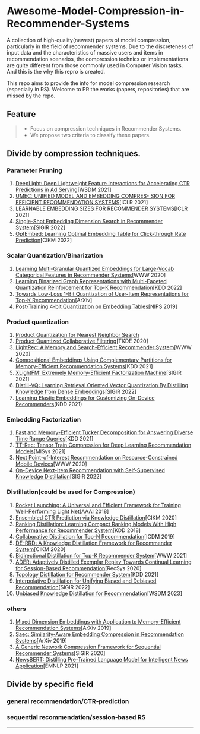 # Awesome-Model-Compression-in-Recommender-Systems
A collection of high-quality(newest) papers of model compression, particularly in the field of recommender systems. Due to the discreteness of input data and the characteristics of massive users and items in recommendation scenarios, the compression technics or  implementations are quite different from those commonly used in Computer Vision tasks. And this is the why this repro is created.

This repo aims to provide the info for model compression research (especially in RS). Welcome to PR the works (papers, repositories) that are missed by the repo.

## Feature

> - Focus on compression techniques in Recommender Systems.
> - We propose two criteria to classify these papers.


## Divide by compression techniques.
### Parameter Pruning
1. [DeepLight: Deep Lightweight Feature Interactions for Accelerating CTR Predictions in Ad Serving](http://arxiv.org/abs/2002.06987)[WSDM 2021]
1. [UMEC: UNIFIED MODEL AND EMBEDDING COMPRES- SION FOR EFFICIENT RECOMMENDATION SYSTEMS](https://openreview.net/forum?id=BM---bH_RSh)[ICLR 2021]
3. [LEARNABLE EMBEDDING SIZES FOR RECOMMENDER SYSTEMS](https://arxiv.org/abs/2101.07577)[ICLR 2021]
4. [Single-Shot Embedding Dimension Search in Recommender System](https://arxiv.org/abs/2204.03281)[SIGIR 2022]
5. [OptEmbed: Learning Optimal Embedding Table for Click-through Rate Prediction](https://dl.acm.org/doi/10.1145/3511808.3557411)[CIKM 2022]

### Scalar Quantization/Binarization
1. [Learning Multi-Granular Quantized Embeddings for Large-Vocab Categorical Features in Recommender Systems](https://dl.acm.org/doi/10.1145/3366424.3383416)[WWW 2020]
1. [Learning Binarized Graph Representations with Multi-Faceted Quantization Reinforcement for Top-K Recommendation](http://arxiv.org/abs/2101.07577)[KDD 2022]
1. [Towards Low-Loss 1-Bit Quantization of User-Item Representations for Top-K Recommendation](http://arxiv.org/abs/2112.01944)[ArXiv]
4. [Post-Training 4-bit Quantization on Embedding Tables](https://arxiv.org/abs/1911.02079)[NIPS 2019]


### Product quantization
1. [Product Quantization for Nearest Neighbor Search](https://doi.org/10.1109/TPAMI.2010.57)
3. [Product Quantized Collaborative Filtering](https://ieeexplore.ieee.org/document/8950031/)[TKDE 2020]
2. [LightRec: A Memory and Search-Efficient Recommender System](https://dl.acm.org/doi/10.1145/3366423.3380151)[WWW 2020]
1. [Compositional Embeddings Using Complementary Partitions for Memory-Efficient Recommendation Systems](https://doi.org/10.1145/3394486.3403059)[KDD 2021]
5. [XLightFM: Extremely Memory-Efficient Factorization Machine](https://doi.org/10.1145/3404835.3462941)[SIGIR 2021]
6. [Distill-VQ: Learning Retrieval Oriented Vector Quantization By Distilling Knowledge from Dense Embeddings](http://arxiv.org/abs/2204.00185)[SIGIR 2022]
7. [Learning Elastic Embeddings for Customizing On-Device Recommenders](https://arxiv.org/abs/2211.14729)(KDD 2021)

### Embedding Factorization
1. [Fast and Memory-Efficient Tucker Decomposition for Answering Diverse Time Range Queries](https://doi.org/10.1145/3447548.3467290)[KDD 2021]
2. [TT-Rec: Tensor Train Compression for Deep Learning Recommendation Models](http://arxiv.org/abs/2101.11714)[MlSys 2021]
3. [Next Point-of-Interest Recommendation on Resource-Constrained Mobile Devices](https://dl.acm.org/doi/10.1145/3366423.3380170)[WWW 2020]
4. [On-Device Next-Item Recommendation with Self-Supervised Knowledge Distillation](http://arxiv.org/abs/2204.11091)[SIGIR 2022]

### Distillation(could be used for Compression)
1. [Rocket Launching: A Universal and Efficient Framework for Training Well-Performing Light Net](http://arxiv.org/abs/1708.04106)[AAAI 2018]
1. [Ensembled CTR Prediction via Knowledge Distillation](https://doi.org/10.1145/3340531.3412704)[CIKM 2020]
1. [Ranking Distillation: Learning Compact Ranking Models With High Performance for Recommender System](https://doi.org/10.1145/3219819.3220021)[KDD 2018]
2. [Collaborative Distillation for Top-N Recommendation](https://arxiv.org/abs/1911.05276)[ICDM 2019]
4. [DE-RRD: A Knowledge Distillation Framework for Recommender System](https://doi.org/10.1145/3340531.3412005)[CIKM 2020]
1. [Bidirectional Distillation for Top-K Recommender System](http://arxiv.org/abs/2106.02870)[WWW 2021]
1. [ADER: Adaptively Distilled Exemplar Replay Towards Continual Learning for Session-Based Recommendation](https://doi.org/10.1145/3383313.3412218)[RecSys 2020]
2. [Topology Distillation for Recommender System](https://dl.acm.org/doi/10.1145/3447548.3467319)[KDD 2021]
3. [Interpolative Distillation for Unifying Biased and Debiased Recommendation](https://dl.acm.org/doi/10.1145/3477495.3532002)[SIGIR 2022]
4. [Unbiased Knowledge Distillation for Recommendation](https://arxiv.org/abs/2211.14729)[WSDM 2023]

### others
1. [Mixed Dimension Embeddings with Application to Memory-Efficient Recommendation Systems](http://arxiv.org/abs/1909.11810)[ArXiv 2019]
3. [Saec: Similarity-Aware Embedding Compression in Recommendation Systems](http://arxiv.org/abs/1903.00103)[ArXiv 2019]
1. [A Generic Network Compression Framework for Sequential Recommender Systems](http://arxiv.org/abs/2004.13139)[SIGIR 2020]
4. [NewsBERT: Distilling Pre-Trained Language Model for Intelligent News Application](http://arxiv.org/abs/2102.04887)[EMNLP 2021]



## Divide by specific field
### general recommendation/CTR-prediction


### sequential recommendation/session-based RS


------





